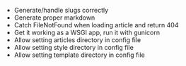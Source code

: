 - Generate/handle slugs correctly
- Generate proper markdown
- Catch FileNotFound when loading article and return 404
- Get it working as a WSGI app, run it with gunicorn
- Allow setting articles directory in config file
- Allow setting style directory in config file
- Allow setting template directory in config file